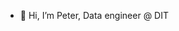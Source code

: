 - 👋 Hi, I’m Peter, Data engineer @ DIT

<!---
PeterWoodcock-DIT/PeterWoodcock-DIT is a ✨ special ✨ repository because its `README.md` (this file) appears on your GitHub profile.
You can click the Preview link to take a look at your changes.
--->
